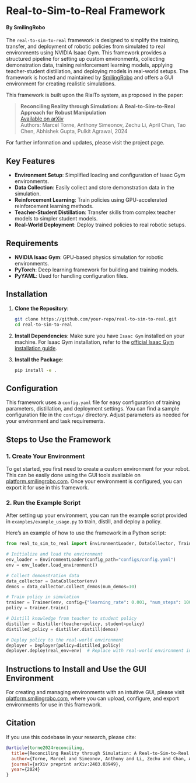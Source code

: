 # Real-to-Sim-to-Real Framework
#### By SmilingRobo

The `real-to-sim-to-real` framework is designed to simplify the training, transfer, and deployment of robotic policies from simulated to real environments using NVIDIA Isaac Gym. This framework provides a structured pipeline for setting up custom environments, collecting demonstration data, training reinforcement learning models, applying teacher-student distillation, and deploying models in real-world setups. The framework is hosted and maintained by [SmilingRobo](https://platform.smilingrobo.com) and offers a GUI environment for creating realistic simulations.

This framework is built upon the RialTo system, as proposed in the paper:
> **Reconciling Reality through Simulation: A Real-to-Sim-to-Real Approach for Robust Manipulation**  
> [Available on arXiv](https://arxiv.org/abs/2403.03949)  
> Authors: Marcel Torne, Anthony Simeonov, Zechu Li, April Chan, Tao Chen, Abhishek Gupta, Pulkit Agrawal, 2024  

For further information and updates, please visit the project page.

## Key Features
- **Environment Setup**: Simplified loading and configuration of Isaac Gym environments.
- **Data Collection**: Easily collect and store demonstration data in the simulation.
- **Reinforcement Learning**: Train policies using GPU-accelerated reinforcement learning methods.
- **Teacher-Student Distillation**: Transfer skills from complex teacher models to simpler student models.
- **Real-World Deployment**: Deploy trained policies to real robotic setups.

## Requirements
- **NVIDIA Isaac Gym**: GPU-based physics simulation for robotic environments.
- **PyTorch**: Deep learning framework for building and training models.
- **PyYAML**: Used for handling configuration files.

## Installation

1. **Clone the Repository**:
   ```bash
   git clone https://github.com/your-repo/real-to-sim-to-real.git
   cd real-to-sim-to-real
   ```

2. **Install Dependencies**:
   Make sure you have `Isaac Gym` installed on your machine. For Isaac Gym installation, refer to the [official Isaac Gym installation guide](https://developer.nvidia.com/isaac-gym).

3. **Install the Package**:
   ```bash
   pip install -e .
   ```

## Configuration
This framework uses a `config.yaml` file for easy configuration of training parameters, distillation, and deployment settings. You can find a sample configuration file in the `configs/` directory. Adjust parameters as needed for your environment and task requirements.

## Steps to Use the Framework

### 1. Create Your Environment
To get started, you first need to create a custom environment for your robot. This can be easily done using the GUI tools available on [platform.smilingrobo.com](https://platform.smilingrobo.com). Once your environment is configured, you can export it for use in this framework.

### 2. Run the Example Script
After setting up your environment, you can run the example script provided in `examples/example_usage.py` to train, distill, and deploy a policy.

Here’s an example of how to use the framework in a Python script:

```python
from real_to_sim_to_real import EnvironmentLoader, DataCollector, Trainer, Distiller, Deployer

# Initialize and load the environment
env_loader = EnvironmentLoader(config_path="configs/config.yaml")
env = env_loader.load_environment()

# Collect demonstration data
data_collector = DataCollector(env)
demos = data_collector.collect_demos(num_demos=10)

# Train policy in simulation
trainer = Trainer(env, config={"learning_rate": 0.001, "num_steps": 1000})
policy = trainer.train()

# Distill knowledge from teacher to student policy
distiller = Distiller(teacher=policy, student=policy)
distilled_policy = distiller.distill(demos)

# Deploy policy to the real-world environment
deployer = Deployer(policy=distilled_policy)
deployer.deploy(real_env=env)  # Replace with real-world environment instance
```

## Instructions to Install and Use the GUI Environment
For creating and managing environments with an intuitive GUI, please visit [platform.smilingrobo.com](https://platform.smilingrobo.com), where you can upload, configure, and export environments for use in this framework.

## Citation
If you use this codebase in your research, please cite:
```bibtex
@article{torne2024reconciling,
  title={Reconciling Reality through Simulation: A Real-to-Sim-to-Real Approach for Robust Manipulation},
  author={Torne, Marcel and Simeonov, Anthony and Li, Zechu and Chan, April and Chen, Tao and Gupta, Abhishek and Agrawal, Pulkit},
  journal={arXiv preprint arXiv:2403.03949},
  year={2024}
}
```
